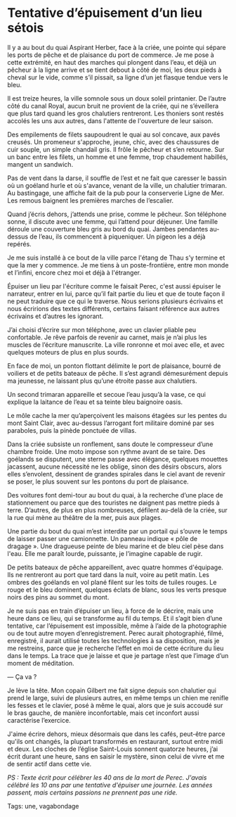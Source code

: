 # Tentative d’épuisement d’un lieu sétois

Il y a au bout du quai Aspirant Herber, face à la criée, une pointe qui sépare les ports de pêche et de plaisance du port de commerce. Je me pose à cette extrémité, en haut des marches qui plongent dans l’eau, et déjà un pêcheur à la ligne arrive et se tient debout à côté de moi, les deux pieds à cheval sur le vide, comme s’il pissait, sa ligne d’un jet flasque tendue vers le bleu.<span id="more-63776"></span>

Il est treize heures, la ville somnole sous un doux soleil printanier. De l’autre côté du canal Royal, aucun bruit ne provient de la criée, qui ne s’éveillera que plus tard quand les gros chalutiers rentreront. Les thoniers sont restés accolés les uns aux autres, dans l'attente de l'ouverture de leur saison.

Des empilements de filets saupoudrent le quai au sol concave, aux pavés creusés. Un promeneur s'approche, jeune, chic, avec des chaussures de cuir souple, un simple chandail gris. Il frôle le pêcheur et s’en retourne. Sur un banc entre les filets, un homme et une femme, trop chaudement habillés, mangent un sandwich.

Pas de vent dans la darse, il souffle de l’est et ne fait que caresser le bassin où un goéland hurle et où s'avance, venant de la ville, un chalutier trimaran. Au bastingage, une affiche fait de la pub pour la conserverie Ligne de Mer. Les remous baignent les premières marches de l’escalier.

Quand j’écris dehors, j’attends une prise, comme le pêcheur. Son téléphone sonne, il discute avec une femme, qui l’attend pour déjeuner. Une famille déroule une couverture bleu gris au bord du quai. Jambes pendantes au-dessus de l’eau, ils commencent à piqueniquer. Un pigeon les a déjà repérés.

Je me suis installé à ce bout de la ville parce l'étang de Thau s’y termine et que la mer y commence. Je me tiens à un poste-frontière, entre mon monde et l’infini, encore chez moi et déjà à l'étranger.

Épuiser un lieu par l'écriture comme le faisait Perec, c'est aussi épuiser le narrateur, entrer en lui, parce qu’il fait partie du lieu et que de toute façon il ne peut traduire que ce qui le traverse. Nous serions plusieurs écrivains et nous écririons des textes différents, certains faisant référence aux autres écrivains et d’autres les ignorant.

J’ai choisi d’écrire sur mon téléphone, avec un clavier pliable peu confortable. Je rêve parfois de revenir au carnet, mais je n’ai plus les muscles de l’écriture manuscrite. La ville ronronne et moi avec elle, et avec quelques moteurs de plus en plus sourds.

En face de moi, un ponton flottant délimite le port de plaisance, bourré de voiliers et de petits bateaux de pêche. Il s’est agrandi démesurément depuis ma jeunesse, ne laissant plus qu’une étroite passe aux chalutiers.

Un second trimaran appareille et secoue l’eau jusqu’à la vase, ce qui explique la laitance de l’eau et sa teinte bleu baignoire oasis.

Le môle cache la mer qu’aperçoivent les maisons étagées sur les pentes du mont Saint Clair, avec au-dessus l’arrogant fort militaire dominé par ses paraboles, puis la pinède ponctuée de villas.

Dans la criée subsiste un ronflement, sans doute le compresseur d’une chambre froide. Une moto impose son rythme avant de se taire. Des goélands se disputent, une sterne passe avec élégance, quelques mouettes jacassent, aucune nécessité ne les oblige, sinon des désirs obscurs, alors elles s’envolent, dessinent de grandes spirales dans le ciel avant de revenir se poser, le plus souvent sur les pontons du port de plaisance.

Des voitures font demi-tour au bout du quai, à la recherche d’une place de stationnement ou parce que des touristes ne daignent pas mettre pieds à terre. D’autres, de plus en plus nombreuses, défilent au-delà de la criée, sur la rue qui mène au théâtre de la mer, puis aux plages.

Une partie du bout du quai m’est interdite par un portail qui s’ouvre le temps de laisser passer une camionnette. Un panneau indique « pôle de dragage ». Une dragueuse peinte de bleu marine et de bleu ciel pèse dans l'eau. Elle me paraît lourde, puissante, je l’imagine capable de rugir.

De petits bateaux de pêche appareillent, avec quatre hommes d'équipage. Ils ne rentreront au port que tard dans la nuit, voire au petit matin. Les ombres des goélands en vol plané filent sur les toits de tuiles rouges. Le rouge et le bleu dominent, quelques éclats de blanc, sous les verts presque noirs des pins au sommet du mont.

Je ne suis pas en train d’épuiser un lieu, à force de le décrire, mais une heure dans ce lieu, qui se transforme au fil du temps. Et il s’agit bien d’une tentative, car l’épuisement est impossible, même à l’aide de la photographie ou de tout autre moyen d’enregistrement. Perec aurait photographié, filmé, enregistré, il aurait utilisé toutes les technologies à sa disposition, mais je me restreins, parce que je recherche l’effet en moi de cette écriture du lieu dans le temps. La trace que je laisse et que je partage n’est que l’image d’un moment de méditation.

— Ça va ?

Je lève la tête. Mon copain Gilbert me fait signe depuis son chalutier qui prend le large, suivi de plusieurs autres, en même temps un chien me renifle les fesses et le clavier, posé à même le quai, alors que je suis accoudé sur le bras gauche, de manière inconfortable, mais cet inconfort aussi caractérise l’exercice.

J'aime écrire dehors, mieux désormais que dans les cafés, peut-être parce qu'ils ont changés, la plupart transformés en restaurant, surtout entre midi et deux. Les cloches de l’église Saint-Louis sonnent quatorze heures, j’ai écrit durant une heure, sans en saisir le mystère, sinon celui de vivre et me de sentir actif dans cette vie.

*PS : Texte écrit pour célébrer les 40 ans de la mort de Perec. J'avais célébré les 10 ans par une tentative d'épuiser une journée. Les années passent, mais certains passions ne prennent pas une ride.*

Tags: une, vagabondage